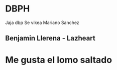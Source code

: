 # DBPH
Jaja dbp
Se vikea
Mariano Sanchez


## Benjamin Llerena - Lazheart 
# Me gusta el lomo saltado
